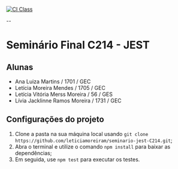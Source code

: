 [![CI Class](https://github.com/leticiamoreiram/seminario-jest-C214/actions/workflows/ci.yml/badge.svg)](https://github.com/leticiamoreiram/seminario-jest-C214/actions/workflows/ci.yml)

--

# Seminário Final C214 - JEST

## Alunas
- Ana Luiza Martins / 1701 / GEC
- Letícia Moreira Mendes / 1705 / GEC
- Letícia Vitória Merss Moreira / 56 / GES
- Lívia Jacklinne Ramos Moreira / 1731 / GEC

## Configurações do projeto
1. Clone a pasta na sua máquina local usando `git clone https://github.com/leticiamoreiram/seminario-jest-C214.git`;
2. Abra o terminal e utilize o comando `npm install` para baixar as dependências; 
3. Em seguida, use `npm test` para executar os testes.
